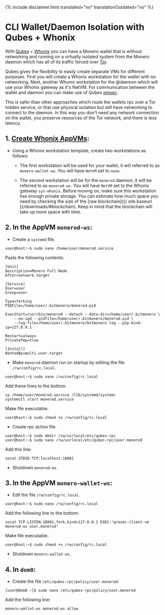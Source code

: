 {% include disclaimer.html translated="no" translationOutdated="no" %}

# CLI Wallet/Daemon Isolation with Qubes + Whonix

With [Qubes](https://qubes-os.org) + [Whonix](https://whonix.org) you can have a Monero wallet that is without networking and running on a virtually isolated system from the Monero daemon which has all of its traffic forced over [Tor](https://torproject.org).

Qubes gives the flexibility to easily create separate VMs for different purposes. First you will create a Whonix workstation for the wallet with no networking. Next, another Whonix workstation for the @daemon which will use your Whonix gateway as it's NetVM. For communication between the wallet and daemon you can make use of Qubes [qrexec](https://www.qubes-os.org/doc/qrexec3/).

This is safer than other approaches which route the wallets rpc over a Tor hidden service, or that use physical isolation but still have networking to connect to the daemon. In this way you don't need any network connection on the wallet, you preserve resources of the Tor network, and there is less latency.


## 1. [Create Whonix AppVMs](https://www.whonix.org/wiki/Qubes/Install):

+ Using a Whonix workstation template, create two workstations as follows:

  - The first workstation will be used for your wallet, it will referred to as `monero-wallet-ws`. You will have `NetVM` set to `none`.

  - The second workstation will be for the `monerod` daemon, it will be referred to as `monerod-ws`. You will have `NetVM` set to the Whonix gateway `sys-whonix`. Before moving on, make sure this workstation has enough private storage. You can estimate how much space you need by checking the size of the [raw blockchain]({{ site.baseurl }}/downloads/#blockchain). Keep in mind that the blockchain will take up more space with time.

## 2. In the AppVM `monerod-ws`:

+ Create a `systemd` file.

```
user@host:~$ sudo nano /home/user/monerod.service
```

Paste the following contents:

```
[Unit]
Description=Monero Full Node
After=network.target

[Service]
User=user
Group=user

Type=forking
PIDFile=/home/user/.bitmonero/monerod.pid

ExecStart=/usr/bin/monerod --detach --data-dir=/home/user/.bitmonero \
    --no-igd --pidfile=/home/user/.bitmonero/monerod.pid \
    --log-file=/home/user/.bitmonero/bitmonero.log --p2p-bind-ip=127.0.0.1

Restart=always
PrivateTmp=true

[Install]
WantedBy=multi-user.target
```

+ Make `monerod` daemon run on startup by editing the file `/rw/config/rc.local`.

```
user@host:~$ sudo nano /rw/config/rc.local
```

Add these lines to the bottom:

```
cp /home/user/monerod.service /lib/systemd/system/
systemctl start monerod.service
```

Make file executable.

```
user@host:~$ sudo chmod +x /rw/config/rc.local
```

+ Create rpc action file.

```
user@host:~$ sudo mkdir /rw/usrlocal/etc/qubes-rpc
user@host:~$ sudo nano /rw/usrlocal/etc/qubes-rpc/user.monerod
```

Add this line:

```
socat STDIO TCP:localhost:18081
```

+ Shutdown `monerod-ws`.

## 3. In the AppVM `monero-wallet-ws`:

+ Edit the file `/rw/config/rc.local`.

```
user@host:~$ sudo nano /rw/config/rc.local
```

Add the following line to the bottom:

```
socat TCP-LISTEN:18081,fork,bind=127.0.0.1 EXEC:"qrexec-client-vm monerod-ws user.monerod"
```

Make file executable.

```
user@host:~$ sudo chmod +x /rw/config/rc.local
```

+ Shutdown `monero-wallet-ws`.

## 4. In `dom0`:

+ Create the file `/etc/qubes-rpc/policy/user.monerod`:

```
[user@dom0 ~]$ sudo nano /etc/qubes-rpc/policy/user.monerod
```

Add the following line:

```
monero-wallet-ws monerod-ws allow
```
